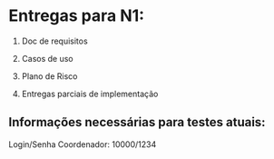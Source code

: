 # **Entregas para N1:**

1. Doc de requisitos

2. Casos de uso

3. Plano de Risco

4. Entregas parciais de implementação


## **Informações necessárias para testes atuais:**

Login/Senha Coordenador: 10000/1234

<div align="center">
<img src="https://user-images.githubusercontent.com/60760405/163653081-7d4793f3-3005-4be5-8b02-3d5cf6861e5a.jpg" width="0px" />
<img src="https://user-images.githubusercontent.com/60760405/163653083-292f3b6e-819c-40c0-8047-29890b75e388.jpg" width="0px" />
<img src="https://user-images.githubusercontent.com/60760405/163653087-5ca04cea-6f00-48c7-867e-4f4f5dfd7eee.jpg" width="0px" />

</div>

